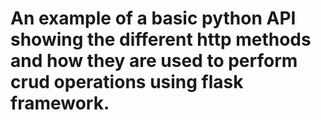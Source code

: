 # An example of a basic python API showing the different http methods and how they are used to perform crud operations using flask framework.
